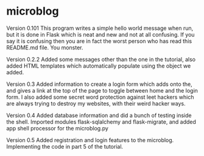 # microblog

Version 0.101
This program writes a simple hello world message when run, but it is done in Flask which is neat and new and not at all confusing. If you say it is confusing then you are in fact the worst person who has read this README.md file. You monster.

Version 0.2.2
Added some messages other than the one in the tutorial, also added HTML templates which automatically populate using the object we added.

Version 0.3
Added information to create a login form which adds onto the, and gives a link at the top of the page to toggle between home and the login form. I also added some secret word protection against leet hackers which are always trying to destroy my websites, with their weird hacker ways.

Version 0.4
Added database information and did a bunch of testing inside the shell. Imported modules flask-sqlalchemy and flask-migrate, and added app shell processor for the microblog.py


Version 0.5 Added registration and login features to the microblog. Implementing the code in part 5 of the tutorial.